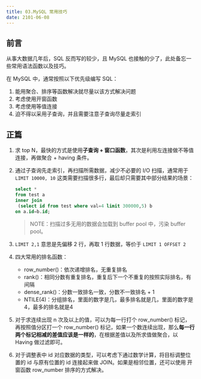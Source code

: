 ```yaml
---
title: 03.MySQL 常用技巧
date: 2101-06-08
---
```


## 前言

从事大数据几年后，SQL 反而写的较少，且 MySQL 也接触的少了，此处备忘一些常用语法函数以及技巧。

在 MySQL 中，通常按照以下优先级编写 SQL：

1. 能用聚合、排序等函数解决就尽量以该方式解决问题
2. 考虑使用开窗函数
3. 考虑使用等值连接
4. 迫不得以采用子查询，并且需要注意子查询尽量走索引

## 正篇

1. 求 top N，最快的方式是使用**子查询 + 窗口函数**，其次是利用左连接做不等值连接，再做聚合 + having 条件。

2. 通过子查询先走索引，再扫描所需数据，减少不必要的 I/O 扫描，通常用于 `LIMIT 10000, 10` 这类需要扫描很多行，最后却只需要其中部分结果的场景：

   ```sql
   select * 
   from test a 
   inner join 
   	(select id from test where val=4 limit 300000,5) b 
   on a.id=b.id;
   ```

   > NOTE：扫描过多无用的数据会加载到 buffer pool 中，污染 buffer pool。

3. `LIMIT 2,1` 意思是先偏移 2 行，再取 1 行数据，等价于 `LIMIT 1 OFFSET 2`

4. 四大常用的排名函数：
   - row_number()：依次递增排名，无重复排名
   - rank()：相同分数有重复排名，重复后下一个不重复的按照实际排名，有间隔
   - dense_rank()：分数一致排名一致，分数不一致排名 + 1
   - NTILE(4)：分组排名，里面的数字是几，最多排名就是几，里面的数字是4，最多的排名就是4

5. 对于求连续出现 n 次及以上的值，可以为每一行打个 row_number() 标记，再按照值分区打一个 row_number() 标记，如果一个数连续出现，那么**每一行两个标记相减的差值应该是一样的**，在根据差值以及所求值做聚合，以 Having 做过滤即可。

6. 对于调整表中 id 对应数据的类型，可以考虑下通过数学计算，将目标调整位置的 id 与原有位置的 id 连接起来做 JOIN。如果是相邻位置，还可以使用 开窗函数 row_number 排序的方式解决。

